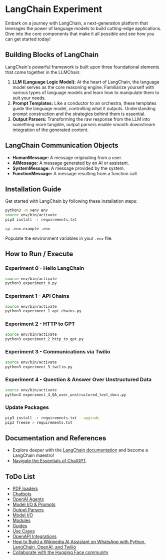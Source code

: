 # LangChain Experiment

Embark on a journey with LangChain, a next-generation platform that leverages the power of language models to build cutting-edge applications. Dive into the core components that make it all possible and see how you can get started today!

## Building Blocks of LangChain

LangChain's powerful framework is built upon three foundational elements that come together in the LLMChain:

1. **LLM (Language Logic Model):** At the heart of LangChain, the language model serves as the core reasoning engine. Familiarize yourself with various types of language models and learn how to manipulate them to suit your needs.
2. **Prompt Templates:** Like a conductor to an orchestra, these templates guide the language model, controlling what it outputs. Understanding prompt construction and the strategies behind them is essential.
3. **Output Parsers:** Transforming the raw response from the LLM into something more tangible, output parsers enable smooth downstream integration of the generated content.

## LangChain Communication Objects

- **HumanMessage:** A message originating from a user.
- **AIMessage:** A message generated by an AI or assistant.
- **SystemMessage:** A message provided by the system.
- **FunctionMessage:** A message resulting from a function call.

## Installation Guide

Get started with LangChain by following these installation steps:

```zsh
python3 -m venv env
source env/bin/activate
pip3 install -r requirements.txt
```

```zsh
cp .env.example .env
```

Populate the environment variables in your `.env` file.

## How to Run / Execute

### Experiment 0 - Hello LangChain

```zsh
source env/bin/activate
python3 experiment_0.py
```

### Experiment 1 - API Chains

```zsh
source env/bin/activate
python3 experiment_1_api_chains.py
```

### Experiment 2 - HTTP to GPT

```zsh
source env/bin/activate
python3 experiment_2_http_to_gpt.py
```

### Experiment 3 - Communications via Twilio

```zsh
source env/bin/activate
python3 experiment_3_twilio.py
```

### Experiment 4 - Question & Answer Over Unstructured Data

```zsh
source env/bin/activate
python3 experiment_4_QA_over_unstructured_text_docs.py
```

### Update Packages

```zsh
pip3 install -r requirements.txt --upgrade
pip3 freeze > requirements.txt
```

## Documentation and References

- Explore deeper with the [LangChain documentation](https://python.langchain.com/docs) and become a LangChain maestro!
- [Navigate the Essentials of ChatGPT](https://elmerthomas.vercel.app/getting-started/openai/chatgpt).

## ToDo List

- [PDF loaders](https://python.langchain.com/docs/modules/data_connection/document_loaders/pdf)
- [Chatbots](https://python.langchain.com/docs/use_cases/chatbots)
- [OpenAI Agents](https://python.langchain.com/docs/integrations/toolkits/openapi.html)
- [Model I/O & Prompts](https://python.langchain.com/docs/modules/model_io/prompts)
- [Output Parsers](https://python.langchain.com/docs/modules/model_io/output_parsers)
- [Model I/O](https://python.langchain.com/docs/modules/model_io)
- [Modules](https://python.langchain.com/docs/modules)
- [Guides](https://python.langchain.com/docs/guides)
- [Use Cases](https://python.langchain.com/docs/use_cases)
- [OpenAPI Integrations](https://python.langchain.com/docs/integrations/toolkits/openapi.html)
- [How to Build a Wikipedia AI Assistant on WhatsApp with Python, LangChain, OpenAI, and Twilio](https://www.twilio.com/blog/wikipedia-ai-assistant-whatsapp-python-langchain-openai)
- [Collaborate with the Hugging Face community](https://huggingface.co)
